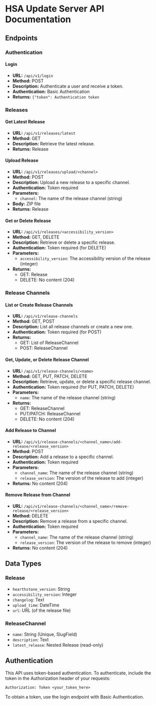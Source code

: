 # HSA Update Server API Documentation

## Endpoints

### Authentication

#### Login
- **URL:** `/api/v1/login`
- **Method:** POST
- **Description:** Authenticate a user and receive a token.
- **Authentication:** Basic Authentication
- **Returns:** `{"token": Authentication token`

### Releases

#### Get Latest Release
- **URL:** `/api/v1/releases/latest`
- **Method:** GET
- **Description:** Retrieve the latest release.
- **Returns:** Release

#### Upload Release
- **URL:** `/api/v1/releases/upload/<channel>`
- **Method:** POST
- **Description:** Upload a new release to a specific channel.
- **Authentication:** Token required
- **Parameters:**
  - `channel`: The name of the release channel (string)
- **Body:** ZIP file
- **Returns:** Release

#### Get or Delete Release
- **URL:** `/api/v1/releases/<accessibility_version>`
- **Method:** GET, DELETE
- **Description:** Retrieve or delete a specific release.
- **Authentication:** Token required (for DELETE)
- **Parameters:**
  - `accessibility_version`: The accessibility version of the release (integer)
- **Returns:**
  - GET: Release
  - DELETE: No content (204)

### Release Channels

#### List or Create Release Channels
- **URL:** `/api/v1/release-channels`
- **Method:** GET, POST
- **Description:** List all release channels or create a new one.
- **Authentication:** Token required (for POST)
- **Returns:**
  - GET: List of ReleaseChannel
  - POST: ReleaseChannel

#### Get, Update, or Delete Release Channel
- **URL:** `/api/v1/release-channels/<name>`
- **Method:** GET, PUT, PATCH, DELETE
- **Description:** Retrieve, update, or delete a specific release channel.
- **Authentication:** Token required (for PUT, PATCH, DELETE)
- **Parameters:**
  - `name`: The name of the release channel (string)
- **Returns:**
  - GET: ReleaseChannel
  - PUT/PATCH: ReleaseChannel
  - DELETE: No content (204)

#### Add Release to Channel
- **URL:** `/api/v1/release-channels/<channel_name>/add-release/<release_version>`
- **Method:** POST
- **Description:** Add a release to a specific channel.
- **Authentication:** Token required
- **Parameters:**
  - `channel_name`: The name of the release channel (string)
  - `release_version`: The version of the release to add (integer)
- **Returns:** No content (204)

#### Remove Release from Channel
- **URL:** `/api/v1/release-channels/<channel_name>/remove-release/<release_version>`
- **Method:** DELETE
- **Description:** Remove a release from a specific channel.
- **Authentication:** Token required
- **Parameters:**
  - `channel_name`: The name of the release channel (string)
  - `release_version`: The version of the release to remove (integer)
- **Returns:** No content (204)

## Data Types

### Release
- `hearthstone_version`: String
- `accessibility_version`: Integer
- `changelog`: Text
- `upload_time`: DateTime
- `url`: URL (of the release file)

### ReleaseChannel
- `name`: String (Unique, SlugField)
- `description`: Text
- `latest_release`: Nested Release (read-only)


## Authentication

This API uses token-based authentication. To authenticate, include the token in the Authorization header of your requests:

```
Authorization: Token <your_token_here>
```

To obtain a token, use the login endpoint with Basic Authentication.
